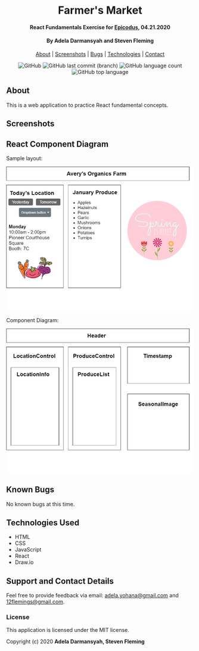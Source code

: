 <div align=center>

# Farmer's Market

#### React Fundamentals Exercise for [Epicodus](https://www.epicodus.com/), 04.21.2020

#### By **Adela Darmansyah and Steven Fleming**

[About](#About) | [Screenshots](#Screenshots) | [Bugs](#Known-Bugs) | [Technologies](#Technologies-Used) | [Contact](#Support-and-Contact-Details)

![GitHub](https://img.shields.io/github/license/ayohana/TenantAPI?color=%23DE98B2&style=for-the-badge) ![GitHub last commit (branch)](https://img.shields.io/github/last-commit/ayohana/TenantAPI/master?color=%23DE98B2&style=for-the-badge) ![GitHub language count](https://img.shields.io/github/languages/count/ayohana/TenantAPI?color=%23DE98B2&style=for-the-badge) ![GitHub top language](https://img.shields.io/github/languages/top/ayohana/TenantAPI?color=%23DE98B2&style=for-the-badge)

</div>

## About

This is a web application to practice React fundamental concepts.

## Screenshots

## React Component Diagram

Sample layout:

<img style="width:600px" src="./src/images/sample-layout.png">

Component Diagram:

<img style="width:600px" src="./src/images/component-diagram.png/">

## Known Bugs

No known bugs at this time.

## Technologies Used

- HTML
- CSS
- JavaScript
- React
- Draw.io

## Support and Contact Details

Feel free to provide feedback via email: adela.yohana@gmail.com and 12flemings@gmail.com.

### License

This application is licensed under the MIT license.

Copyright (c) 2020 **Adela Darmansyah, Steven Fleming**
